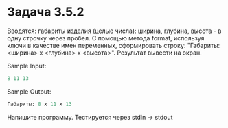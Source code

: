 # Задача 3.5.2

Вводятся: габариты изделия (целые числа): ширина, глубина, высота - в одну строчку через пробел. С помощью метода format, используя ключи в качестве имен переменных, сформировать строку: "Габариты: <ширина> x <глубина> x <высота>". Результат вывести на экран.

Sample Input:

```python
8 11 13
```

Sample Output:

```python
Габариты: 8 x 11 x 13
```

Напишите программу. Тестируется через stdin → stdout
